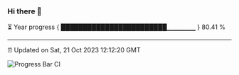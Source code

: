 ### Hi there 👋

⏳ Year progress { ████████████████████████▁▁▁▁▁▁ } 80.41 %

---

⏰ Updated on Sat, 21 Oct 2023 12:12:20 GMT

![Progress Bar CI](https://github.com/Shyam-Makwana/GitHub-Actions-Demo/workflows/Progress%20Bar%20CI/badge.svg)
